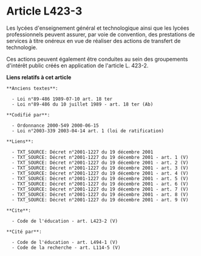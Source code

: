 # Article L423-3

Les lycées d'enseignement général et technologique ainsi que les lycées professionnels peuvent assurer, par voie de
convention, des prestations de services à titre onéreux en vue de réaliser des actions de transfert de technologie.

Ces actions peuvent également être conduites au sein des groupements d'intérêt public créés en application de l'article L.
423-2.

**Liens relatifs à cet article**

	**Anciens textes**:

	  - Loi n°89-486 1989-07-10 art. 18 ter
	  - Loi n°89-486 du 10 juillet 1989 - art. 18 ter (Ab)

	**Codifié par**:

	  - Ordonnance 2000-549 2000-06-15
	  - Loi n°2003-339 2003-04-14 art. 1 (loi de ratification)

	**Liens**:

	  - TXT_SOURCE: Décret n°2001-1227 du 19 décembre 2001
	  - TXT_SOURCE: Décret n°2001-1227 du 19 décembre 2001 - art. 1 (V)
	  - TXT_SOURCE: Décret n°2001-1227 du 19 décembre 2001 - art. 2 (V)
	  - TXT_SOURCE: Décret n°2001-1227 du 19 décembre 2001 - art. 3 (V)
	  - TXT_SOURCE: Décret n°2001-1227 du 19 décembre 2001 - art. 4 (V)
	  - TXT_SOURCE: Décret n°2001-1227 du 19 décembre 2001 - art. 5 (V)
	  - TXT_SOURCE: Décret n°2001-1227 du 19 décembre 2001 - art. 6 (V)
	  - TXT_SOURCE: Décret n°2001-1227 du 19 décembre 2001 - art. 7 (V)
	  - TXT_SOURCE: Décret n°2001-1227 du 19 décembre 2001 - art. 8 (V)
	  - TXT_SOURCE: Décret n°2001-1227 du 19 décembre 2001 - art. 9 (V)

	**Cite**:

	  - Code de l'éducation - art. L423-2 (V)

	**Cité par**:

	  - Code de l'éducation - art. L494-1 (V)
	  - Code de la recherche - art. L114-5 (V)
